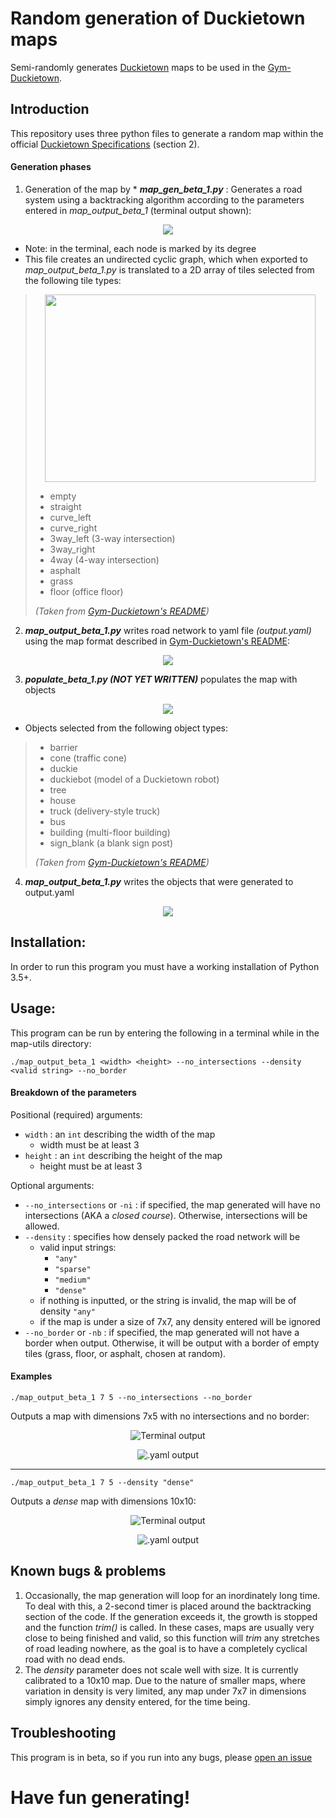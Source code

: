 # **Random generation of Duckietown maps**

Semi-randomly generates [Duckietown](http://duckietown.org/) maps to be used in the [Gym-Duckietown](https://github.com/duckietown/gym-duckietown).

## Introduction
This repository uses three python files to generate a random
map within the official [Duckietown Specifications](https://docs.duckietown.org/opmanual_duckietown/out/duckietown_specs.html) (section 2). 

#### Generation phases
1. Generation of the map by * ***map_gen_beta_1.py*** : Generates a road system using a backtracking algorithm
according to the parameters entered in *map_output_beta_1* (terminal output shown):

<p align="center"><img src="images/small_terminal.png"></p>

* Note: in the terminal, each node is marked by its degree
* This file creates an
undirected cyclic graph, which when exported to *map_output_beta_1.py* is translated to a 2D array of tiles selected from the following tile types:

><p align="center"><img width="433" height="300" src="images/tiles.png"></p>
>
>- empty
>- straight
>- curve_left
>- curve_right
>- 3way_left (3-way intersection)
>- 3way_right
>- 4way (4-way intersection)
>- asphalt
>- grass
>- floor (office floor)
>
>*(Taken from [Gym-Duckietown's README](https://github.com/duckietown/gym-duckietown/blob/master/README.md))*

2. ***map_output_beta_1.py*** writes road network to yaml file *(output.yaml)* using the map format described in [Gym-Duckietown's README](https://github.com/duckietown/gym-duckietown/blob/master/README.md):

<p align="center"><img src="images/small_yaml.png"></p>

3. ***populate_beta_1.py (NOT YET WRITTEN)*** populates the map with objects

<p align="center"><img src="images/populate_photo.png"></p>

* Objects selected from the following object types:

>- barrier
>- cone (traffic cone)
>- duckie
>- duckiebot (model of a Duckietown robot)
>- tree
>- house
>- truck (delivery-style truck)
>- bus
>- building (multi-floor building)
>- sign_blank (a blank sign post)
>
>*(Taken from [Gym-Duckietown's README](https://github.com/duckietown/gym-duckietown/blob/master/README.md))*

4. ***map_output_beta_1.py*** writes the objects that were generated to output.yaml

<p align="center"><img src="images/object_yaml.png"></p>

## Installation:

In order to run this program you must have a working installation of Python 3.5+.

## Usage:

This program can be run by entering the following in a terminal while in the map-utils directory:
```
./map_output_beta_1 <width> <height> --no_intersections --density <valid string> --no_border
```

#### Breakdown of the parameters

Positional (required) arguments:
* `width` : an `int` describing the width of the map
    - width must be at least 3
* `height` : an `int` describing the height of the map
    - height must be at least 3

Optional arguments:
* `--no_intersections` or `-ni` : if specified, the map generated will have no intersections (AKA a *closed course*). Otherwise, intersections will be allowed.
* `--density` : specifies how densely packed the road network will be
    - valid input strings:
        - `"any"`
        - `"sparse"`
        - `"medium"`
        - `"dense"`
    - if nothing is inputted, or the string is invalid, the map will be of density `"any"`
    - if the map is under a size of 7x7, any density entered will be ignored
* `--no_border` or `-nb` : if specified, the map generated will not have a border when output. Otherwise, it will be output with a border of empty tiles (grass, floor, or asphalt, chosen at random).

#### Examples

```
./map_output_beta_1 7 5 --no_intersections --no_border
```
Outputs a map with dimensions 7x5 with no intersections and no border:

<p align="center"><img src="images/ex1_map.png" alt="Terminal output"></p>

<p align="center"><img src="images/ex1_yaml.png" alt=".yaml output"></p>

___
```
./map_output_beta_1 7 5 --density "dense"
```
Outputs a *dense* map with dimensions 10x10:

<p align="center"><img src="images/ex2_map.png" alt="Terminal output"></p>

<p align="center"><img src="images/ex2_yaml.png" alt=".yaml output"></p>

## Known bugs & problems

1. Occasionally, the map generation will loop for an inordinately long time. To deal with this, a 2-second timer is placed around the backtracking section of the code. If the generation exceeds it, the growth is stopped and the function *trim()* is called. In these cases, maps are usually very close to being finished and valid, so this function will *trim* any stretches of road leading nowhere, as the goal is to have a completely cyclical road with no dead ends.
2. The *density* parameter does not scale well with size. It is currently calibrated to a 10x10 map. Due to the nature of smaller maps, where variation in density is very limited, any map under 7x7 in dimensions simply ignores any density entered, for the time being.

## Troubleshooting
This program is in beta, so if you run into any bugs, please [open an issue](https://github.com/duckietown/map-utils/issues)

# Have fun generating!

